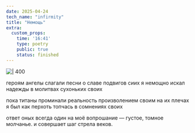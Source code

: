```yaml
---
date: 2025-04-24
tech_name: "infirmity"
title: "Немощь"
extra:
  custom_props:
    time: '16:41'
    type: poetry
    public: true
    status: finished
---
```


![ | 400](https://alchemmist.xyz/images/Pastedimage20250424164337.png)

героям ангелы слагали песни
о славе подвигов сиих 
я немощно искал надежды
в молитвах сухоньких своих

пока титаны проминали реальность
произволением своим
на их плечах я был как перхоть 
топчась в сомнениях своих

ответ оных всегда один 
на моё вопрошание —
густое, томное молчанье.
и совершает шаг стрела веков.

